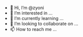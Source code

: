 - 👋 Hi, I’m @zyoni
- 👀 I’m interested in ...
- 🌱 I’m currently learning ...
- 💞️ I’m looking to collaborate on ...
- 📫 How to reach me ...

<!---
zyoni/zyoni is a ✨ special ✨ repository because its `README.md` (this file) appears on your GitHub profile.
You can click the Preview link to take a look at your changes.
--->
